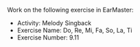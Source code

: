 Work on the following exercise in EarMaster:
- Activity: Melody Singback
- Exercise Name: Do, Re, Mi, Fa, So, La, Ti
- Exercise Number: 9.11
